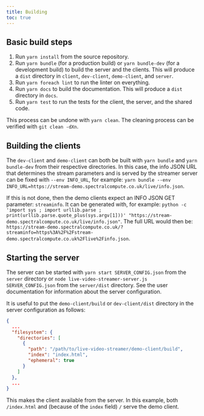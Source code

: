 ```yaml
---
title: Building
toc: true
---
```


## Basic build steps

1. Run `yarn install` from the source repository.
2. Run `yarn bundle` (for a production build) or `yarn bundle-dev` (for a development build) to build the server and the
   clients. This will produce a `dist` directory in `client`, `dev-client`, `demo-client`, and `server`.
3. Run `yarn foreach lint` to run the linter on everything.
4. Run `yarn docs` to build the documentation. This will produce a `dist` directory in `docs`.
5. Run `yarn test` to run the tests for the client, the server, and the shared code.

This process can be undone with `yarn clean`. The cleaning process can be verified with `git clean -dXn`.


## Building the clients

The `dev-client` and `demo-client` can both be built with `yarn bundle` and `yarn bundle-dev` from their respective
directories. In this case, the info JSON URL that determines the stream parameters and is served by the streamer server
can be fixed with `--env INFO_URL`, for example:
`yarn bundle --env INFO_URL=https://stream-demo.spectralcompute.co.uk/live/info.json`.

If this is not done, then the demo clients expect an INFO JSON GET parameter: `streaminfo`. It can be generated with,
for example:
`python -c 'import sys ; import urllib.parse ; print(urllib.parse.quote_plus(sys.argv[1]))' "https://stream-demo.spectralcompute.co.uk/live/info.json"`. The full URL would then be:
`https://stream-demo.spectralcompute.co.uk/?streaminfo=https%3A%2F%2Fstream-demo.spectralcompute.co.uk%2Flive%2Finfo.json`.


## Starting the server

The server can be started with `yarn start SERVER_CONFIG.json` from the `server` directory or
`node live-video-streamer-server.js SERVER_CONFIG.json` from the `server/dist` directory. See the user documentation
for information about the server configuration.

It is useful to put the `demo-client/build` or `dev-client/dist` directory in the server configuration as follows:
```json
{
  ...
  "filesystem": {
    "directories": [
      {
        "path": "/path/to/live-video-streamer/demo-client/build",
        "index": "index.html",
        "ephemeral": true
      }
    ]
  },
  ...
}
```

This makes the client available from the server. In this example, both `/index.html` and (because of the `index` field)
`/` serve the demo client.

